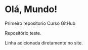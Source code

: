 # Olá, Mundo!
 Primeiro repositorio Curso GitHub

 Repositório teste.
 
 Linha adicionada diretamente no site.
